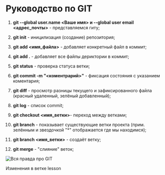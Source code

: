 # Руководство по GIT
1. **git --global user.name <Ваше имя> и --global user email <адрес_почты>** - представляемся гиту;

2. **git init** - иницилизация (создание) репозитория;

3. **git add <имя_файла>** - добавляет конкретный файл в коммит;

4. **git add .** - добавляет все файлы дериктории в коммит;

5. **git status** - проверка статуса ветки;

6. **git commit -m "<коментрарий>"** - фиксация состояния с указанием коментария;

7. **git diff** - просмотр разницы текущего и зафиксированного файла (красный удаленный, зелёный добавленный);

8. **git log** - список commit; 

9. **git checkout <имя_ветки>**- переход между ветками;

10. **git branch** - показывает существующие ветки проекта (прим. зелённым и звездочкой "*" отображается где мы находимся);

11. **git branch <имя_ветки>** - создаёт ветку;

12. **git merge** - "слияние" веток;

![Вся правда про GIT](https://www.meme-arsenal.com/memes/e980b8cf8b3273929c68451d698d5d99.jpg)

Изменения в ветке lesson